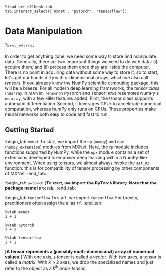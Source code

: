 ```{.python .input}
%load_ext d2lbook.tab
tab.interact_select(['mxnet', 'pytorch', 'tensorflow'])
```

# Data Manipulation
:label:`sec_ndarray`

In order to get anything done,
we need some way to store and manipulate data.
Generally, there are two important things
we need to do with data:
(i) acquire them;
and (ii) process them once they are inside the computer.
There is no point in acquiring data
without some way to store it,
so to start, let's get our hands dirty
with $n$-dimensional arrays,
which we also call *tensors*.
If you already know the NumPy
scientific computing package,
this will be a breeze.
For all modern deep learning frameworks,
the *tensor class* (`ndarray` in MXNet,
`Tensor` in PyTorch and TensorFlow)
resembles NumPy's `ndarray`,
with a few killer features added.
First, the tensor class
supports automatic differentiation.
Second, it leverages GPUs
to accelerate numerical computation,
whereas NumPy only runs on CPUs.
These properties make neural networks
both easy to code and fast to run.



## Getting Started

:begin_tab:`mxnet`
To start, we import the `np` (`numpy`) and
`npx` (`numpy_extension`) modules from MXNet.
Here, the `np` module includes
functions supported by NumPy,
while the `npx` module contains a set of extensions
developed to empower deep learning
within a NumPy-like environment.
When using tensors, we almost always
invoke the `set_np` function:
this is for compatibility of tensor processing
by other components of MXNet.
:end_tab:

:begin_tab:`pytorch`
(**To start, we import the PyTorch library.
Note that the package name is `torch`.**)
:end_tab:

:begin_tab:`tensorflow`
To start, we import `tensorflow`.
For brevity, practitioners
often assign the alias `tf`.
:end_tab:

```{.python .input}
%%tab mxnet
1 + 1
```

```{.python .input}
%%tab pytorch
1 + 1
```

```{.python .input}
%%tab tensorflow
1 + 1
```

[**A tensor represents a (possibly multi-dimensional) array of numerical values.**]
With one axis, a tensor is called a *vector*.
With two axes, a tensor is called a *matrix*.
With $k > 2$ axes, we drop the specialized names
and just refer to the object as a $k^\mathrm{th}$ *order tensor*.
